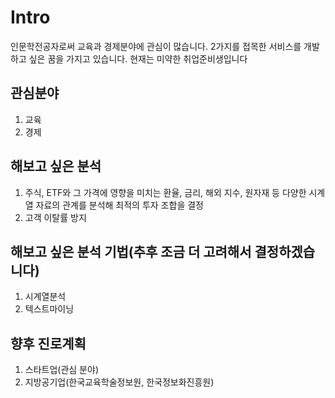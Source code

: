 # Intro
인문학전공자로써 교육과 경제분야에 관심이 많습니다.
2가지를 접목한 서비스를 개발 하고 싶은 꿈을 가지고 있습니다.
현재는 미약한 취업준비생입니다

## 관심분야 
1. 교육
2. 경제 

## 해보고 싶은 분석 
1. 주식, ETF와 그 가격에 영향을 미치는 환율, 금리, 해외 지수, 원자재 등 다양한 시계열 자료의 관계를 분석해 최적의 투자 조합을 결정
2. 고객 이탈률 방지 

## 해보고 싶은 분석 기법(추후 조금 더 고려해서 결정하겠습니다)
1. 시계열분석
2. 텍스트마이닝

## 향후 진로계획
1. 스타트업(관심 분야)
2. 지방공기업(한국교육학술정보원, 한국정보화진흥원)
